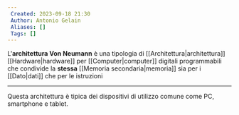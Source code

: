 ```yaml
---
 Created: 2023-09-18 21:30
 Author: Antonio Gelain
 Aliases: []
 Tags: []
---
```


L'**architettura Von Neumann** è una tipologia di [[Architettura|architettura]] [[Hardware|hardware]] per [[Computer|computer]] digitali programmabili che condivide la **stessa** [[Memoria secondaria|memoria]] sia per i [[Dato|dati]] che per le istruzioni

---

Questa architettura è tipica dei dispositivi di utilizzo comune come PC, smartphone e tablet.